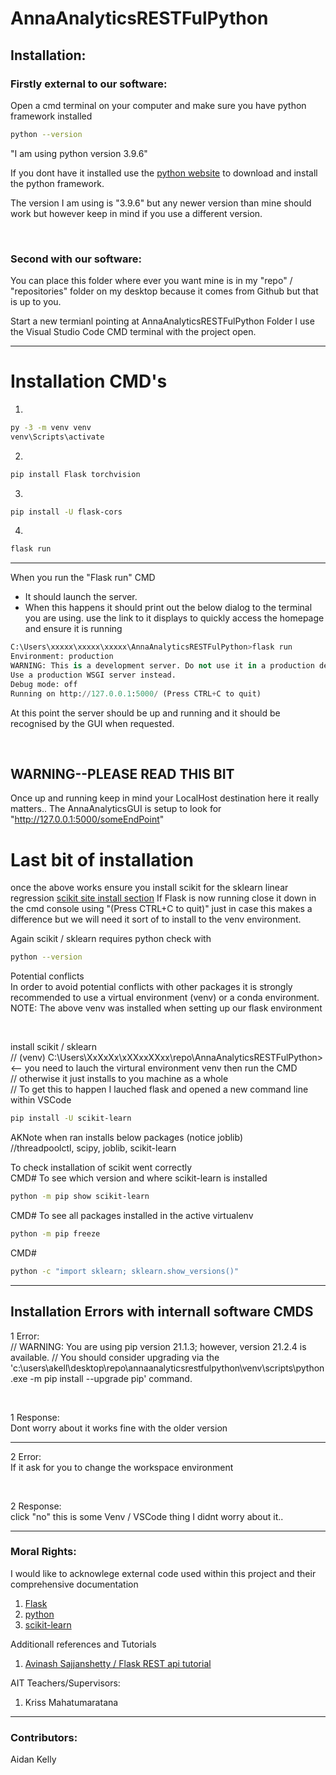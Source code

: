# AnnaAnalyticsRESTFulPython

## Installation:
### Firstly external to our software:
Open a cmd terminal on your computer and make sure you have python framework installed
```bash
python --version
```

"I am using python version 3.9.6"

If you dont have it installed use the [python website](https://www.python.org/downloads/) to download and install the python framework.

The version I am using is "3.9.6" but any newer version than mine should work but however keep in mind if you use a different version. 

<br>

### Second with our software:

You can place this folder where ever you want mine is in my "repo" / "repositories" folder on my desktop because it comes from Github but that is up to you. 

Start a new termianl pointing at AnnaAnalyticsRESTFulPython Folder 
I use the Visual Studio Code CMD terminal with the project open.

---
# Installation CMD's
 
1)
```bash
py -3 -m venv venv
venv\Scripts\activate
```
2)
```bash
pip install Flask torchvision
```

3)
```bash
pip install -U flask-cors
```

4) 
```bash
flask run
```

---

When you run the "Flask run" CMD
 - It should launch the server.
 - When this happens it should print out the below dialog to the terminal you are using. use the link to it displays to quickly access the homepage and ensure it is running 

```python
C:\Users\xxxxx\xxxxx\xxxxx\AnnaAnalyticsRESTFulPython>flask run
Environment: production
WARNING: This is a development server. Do not use it in a production deployment.
Use a production WSGI server instead.
Debug mode: off
Running on http://127.0.0.1:5000/ (Press CTRL+C to quit)
```

At this point the server should be up and running and it should be recognised by the GUI when requested.


<br>

## WARNING--PLEASE READ THIS BIT
Once up and running keep in mind your LocalHost destination here it really matters.. 
The AnnaAnalyticsGUI is setup to look for 
"http://127.0.0.1:5000/someEndPoint"


# Last bit of installation
once the above works ensure you install scikit for the sklearn linear regression
[scikit site install section](https://scikit-learn.org/stable/install.html )
If Flask is now running close it down in the cmd console using "(Press CTRL+C to quit)" just in case this makes a difference but we will need it sort of to install to the venv environment.

Again scikit / sklearn requires python check with 
```bash
python --version
```

Potential conflicts <br>
In order to avoid potential conflicts with other packages it is strongly recommended to use a virtual environment (venv) or a conda environment.
NOTE: The above venv was installed when setting up our flask environment

<br>

install scikit / sklearn <br>
    // (venv) C:\Users\XxXxXx\xXXxxXXxx\repo\AnnaAnalyticsRESTFulPython>  <-- you need to lauch the virtural environment venv then run the CMD <br>
    // otherwise it just installs to you machine as a whole <br>
    // To get this to happen I lauched flask and opened a new command line within VSCode <br>
```bash
pip install -U scikit-learn
```

AKNote when ran installs below packages    (notice joblib) <br>
    //threadpoolctl, scipy, joblib, scikit-learn

To check installation of scikit went correctly <br>
CMD#  To see which version and where scikit-learn is installed
```bash
python -m pip show scikit-learn 
```

CMD# To see all packages installed in the active virtualenv   
```bash
python -m pip freeze
```

CMD#      
```bash
python -c "import sklearn; sklearn.show_versions()"
```



---

## Installation Errors with internall software CMDS

1 Error: <br>
// WARNING: You are using pip version 21.1.3; however, version 21.2.4 is available.
// You should consider upgrading via the 'c:\users\akell\desktop\repo\annaanalyticsrestfulpython\venv\scripts\python.exe -m pip install --upgrade pip' command.

<br>

1 Response:  <br>
Dont worry about it works fine with the older version


---

2 Error:  <br>
    If it ask for you to change the workspace environment
    
<br>

2 Response:  <br>
click "no"
this is some Venv / VSCode thing I didnt worry about it..





<!-- ---

### Copyrights: 

I should write somthing here 

-->


---

### Moral Rights:

I would like to acknowlege external code used within this project and their comprehensive documentation
1. [Flask](https://flask.palletsprojects.com/en/2.0.x/)
2. [python](https://www.python.org/)
3. [scikit-learn](https://scikit-learn.org/stable/index.html)


Additionall references and Tutorials
1. [Avinash Sajjanshetty / Flask REST api tutorial](https://colab.research.google.com/github/pytorch/tutorials/blob/gh-pages/_downloads/6c042f3d39855d2a2de414758e5f9836/flask_rest_api_tutorial.ipynb)


AIT Teachers/Supervisors:
1. Kriss Mahatumaratana


---

### Contributors:

Aidan Kelly
